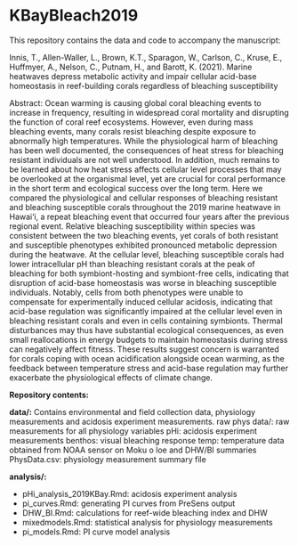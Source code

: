 # KBayBleach2019
This repository contains the data and code to accompany the manuscript: 

Innis, T., Allen-Waller, L., Brown, K.T., Sparagon, W., Carlson, C., Kruse, E., Huffmyer, A., Nelson, C., Putnam, H., and Barott, K. (2021). Marine heatwaves depress metabolic activity and impair cellular acid-base homeostasis in reef-building corals regardless of bleaching susceptibility

Abstract:
Ocean warming is causing global coral bleaching events to increase in frequency, resulting in widespread coral mortality and disrupting the function of coral reef ecosystems. However, even during mass bleaching events, many corals resist bleaching despite exposure to abnormally high temperatures. While the physiological harm of bleaching has been well documented, the consequences of heat stress for bleaching resistant individuals are not well understood. In addition, much remains to be learned about how heat stress affects cellular level processes that may be overlooked at the organismal level, yet are crucial for coral performance in the short term and ecological success over the long term. Here we compared the physiological and cellular responses of bleaching resistant and bleaching susceptible corals throughout the 2019 marine heatwave in Hawai‘i, a repeat bleaching event that occurred four years after the previous regional event. Relative bleaching susceptibility within species was consistent between the two bleaching events, yet corals of both resistant and susceptible phenotypes exhibited pronounced metabolic depression during the heatwave. At the cellular level, bleaching susceptible corals had lower intracellular pH than bleaching resistant corals at the peak of bleaching for both symbiont-hosting and symbiont-free cells, indicating that disruption of acid-base homeostasis was worse in bleaching susceptible individuals. Notably, cells from both phenotypes were unable to compensate for experimentally induced cellular acidosis, indicating that acid-base regulation was significantly impaired at the cellular level even in bleaching resistant corals and even in cells containing symbionts. Thermal disturbances may thus have substantial ecological consequences, as even small reallocations in energy budgets to maintain homeostasis during stress can negatively affect fitness. These results suggest concern is warranted for corals coping with ocean acidification alongside ocean warming, as the feedback between temperature stress and acid-base regulation may further exacerbate the physiological effects of climate change.

**Repository contents:**

**data/:** Contains environmental and field collection data, physiology measurements and acidosis experiment measurements. 
  raw phys data/: raw measurements for all physiology variables
  pHi: acidosis experiment measurements
  benthos: visual bleaching response
  temp: temperature data obtained from NOAA sensor on Moku o loe and DHW/BI summaries
  PhysData.csv: physiology measurement summary file

**analysis/:**
* pHi_analysis_2019KBay.Rmd: acidosis experiment analysis
* pi_curves.Rmd: generating PI curves from PreSens output
* DHW_BI.Rmd: calculations for reef-wide bleaching index and DHW
* mixedmodels.Rmd: statistical analysis for physiology measurements
* pi_models.Rmd: PI curve model analysis
